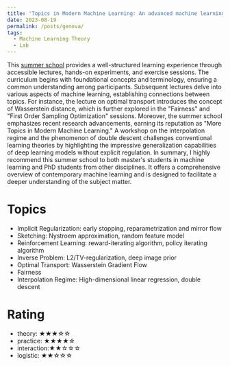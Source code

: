 ```yaml
---
title: 'Topics in Modern Machine Learning: An advanced machine learning course (19/06/2023 - 23/06/2023)'
date: 2023-08-19
permalink: /posts/genova/
tags:
  - Machine Learning Theory
  - Lab
---
```


This [summer school](https://malga.unige.it/education/schools/modml) provides a well-structured learning experience through accessible lectures, hands-on experiments, and exercise sessions. The curriculum begins with foundational concepts and terminology, ensuring a common understanding among participants. Subsequent lectures delve into various aspects of machine learning, establishing connections between topics. For instance, the lecture on optimal transport introduces the concept of Wasserstein distance, which is further explored in the "Fairness" and "First Order Sampling Optimization" sessions.
Moreover, the summer school emphasizes recent research advancements, earning its reputation as "More Topics in Modern Machine Learning." A workshop on the interpolation regime and the phenomenon of double descent challenges conventional learning theories by highlighting the impressive generalization capabilities of deep learning models without explicit regulation.
In summary, I highly recommend this summer school to both master's students in machine learning and PhD students from other disciplines. It offers a comprehensive overview of contemporary machine learning and is designed to facilitate a deeper understanding of the subject matter.


Topics
======
* Implicit Regularization: early stopping, reparametrization and mirror flow
* Sketching: Nystroem approximation, random feature model
* Reinforcement Learning: reward-iterating algorithm, policy iterating algorithm
* Inverse Problem: L2/TV-regularization, deep image prior
* Optimal Transport: Wasserstein Gradient Flow
* Fairness
* Interpolation Regime: High-dimensional linear regression, double descent

Rating
======
- theory: ★★★☆☆
- practice: ★★★★☆
- interaction:★★☆☆☆
- logistic: ★★☆☆☆
